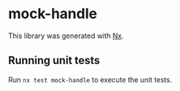 # mock-handle

This library was generated with [Nx](https://nx.dev).

## Running unit tests

Run `nx test mock-handle` to execute the unit tests.
